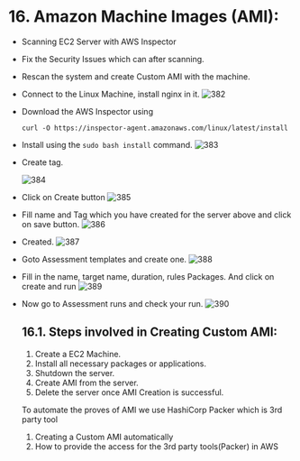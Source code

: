 # 16. Amazon Machine Images (AMI):

- Scanning EC2 Server with AWS Inspector
- Fix the Security Issues which can after scanning.
- Rescan the system and create Custom AMI with the machine.
- Connect to the Linux Machine, install nginx in it.
  ![382](https://github.com/DevopsAllInOne/01-AWS-2024/blob/main/Notes-Images/01-499/382.png)

- Download the AWS Inspector using
  ```
  curl -O https://inspector-agent.amazonaws.com/linux/latest/install
  ```
- Install using the ```sudo bash install``` command.
  ![383](https://github.com/DevopsAllInOne/01-AWS-2024/blob/main/Notes-Images/01-499/383.png)

- Create tag.

  ![384](https://github.com/DevopsAllInOne/01-AWS-2024/blob/main/Notes-Images/01-499/384.png)

- Click on Create button
  ![385](https://github.com/DevopsAllInOne/01-AWS-2024/blob/main/Notes-Images/01-499/385.png)

- Fill name and Tag which you have created for the server above and click on save button.
  ![386](https://github.com/DevopsAllInOne/01-AWS-2024/blob/main/Notes-Images/01-499/386.png)

- Created.
  ![387](https://github.com/DevopsAllInOne/01-AWS-2024/blob/main/Notes-Images/01-499/387png)

- Goto Assessment templates and create one.
  ![388](https://github.com/DevopsAllInOne/01-AWS-2024/blob/main/Notes-Images/01-499/388.png)

- Fill in the name, target name, duration, rules Packages. And click on create and run
  ![389](https://github.com/DevopsAllInOne/01-AWS-2024/blob/main/Notes-Images/01-499/389.png)

- Now go to Assessment runs and check your run.
  ![390](https://github.com/DevopsAllInOne/01-AWS-2024/blob/main/Notes-Images/01-499/390.png)

  ## 16.1. Steps involved in Creating Custom AMI:
    1. Create a EC2 Machine.
    2. Install all necessary packages or applications.
    3. Shutdown the server.
    4. Create AMI from the server.
    5. Delete the server once AMI Creation is successful.

  To automate the proves of AMI we use HashiCorp Packer which is 3rd party tool
    1. Creating a Custom AMI automatically
    2. How to provide the access for the 3rd party tools(Packer) in AWS

